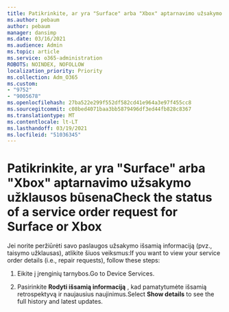 ```yaml
---
title: Patikrinkite, ar yra "Surface" arba "Xbox" aptarnavimo užsakymo užklausos būsena
ms.author: pebaum
author: pebaum
manager: dansimp
ms.date: 03/16/2021
ms.audience: Admin
ms.topic: article
ms.service: o365-administration
ROBOTS: NOINDEX, NOFOLLOW
localization_priority: Priority
ms.collection: Adm_O365
ms.custom:
- "9752"
- "9005678"
ms.openlocfilehash: 27ba522e299f552df582cd41e964a3e97f455cc8
ms.sourcegitcommit: c08bed4071baa3bb5879496df3ed44fb828c8367
ms.translationtype: MT
ms.contentlocale: lt-LT
ms.lasthandoff: 03/19/2021
ms.locfileid: "51036345"
---
```

# <a name="check-the-status-of-a-service-order-request-for-surface-or-xbox"></a><span data-ttu-id="8ea1c-102">Patikrinkite, ar yra "Surface" arba "Xbox" aptarnavimo užsakymo užklausos būsena</span><span class="sxs-lookup"><span data-stu-id="8ea1c-102">Check the status of a service order request for Surface or Xbox</span></span>

<span data-ttu-id="8ea1c-103">Jei norite peržiūrėti savo paslaugos užsakymo išsamią informaciją (pvz., taisymo užklausas), atlikite šiuos veiksmus:</span><span class="sxs-lookup"><span data-stu-id="8ea1c-103">If you want to view your service order details (i.e., repair requests), follow these steps:</span></span>

1. <span data-ttu-id="8ea1c-104">Eikite į įrenginių tarnybos.</span><span class="sxs-lookup"><span data-stu-id="8ea1c-104">Go to Device Services.</span></span>

1. <span data-ttu-id="8ea1c-105">Pasirinkite **Rodyti išsamią informaciją** , kad pamatytumėte išsamią retrospektyvą ir naujausius naujinimus.</span><span class="sxs-lookup"><span data-stu-id="8ea1c-105">Select **Show details** to see the full history and latest updates.</span></span>

